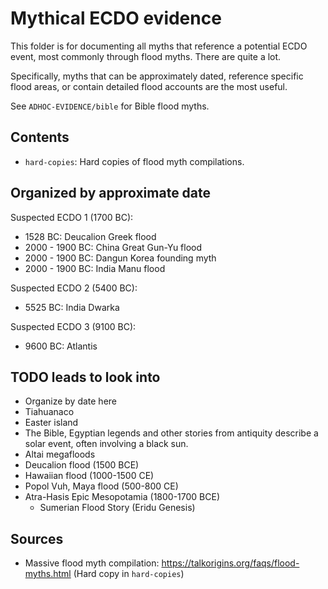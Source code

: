 # Mythical ECDO evidence

This folder is for documenting all myths that reference a potential ECDO event, most commonly through flood myths. There are quite a lot.

Specifically, myths that can be approximately dated, reference specific flood areas, or contain detailed flood accounts are the most useful.

See `ADHOC-EVIDENCE/bible` for Bible flood myths.

## Contents

- `hard-copies`: Hard copies of flood myth compilations.

## Organized by approximate date

Suspected ECDO 1 (1700 BC):
- 1528 BC: Deucalion Greek flood
- 2000 - 1900 BC: China Great Gun-Yu flood
- 2000 - 1900 BC: Dangun Korea founding myth
- 2000 - 1900 BC: India Manu flood

Suspected ECDO 2 (5400 BC):
- 5525 BC: India Dwarka

Suspected ECDO 3 (9100 BC):
- 9600 BC: Atlantis

## TODO leads to look into

- Organize by date here
- Tiahuanaco
- Easter island
- The Bible, Egyptian legends and other stories from antiquity describe a solar event, often involving a black sun.
- Altai megafloods
- Deucalion flood (1500 BCE)
- Hawaiian flood (1000-1500 CE)
- Popol Vuh, Maya flood (500-800 CE)
- Atra-Hasis Epic Mesopotamia (1800-1700 BCE)
	- Sumerian Flood Story (Eridu Genesis)

## Sources

- Massive flood myth compilation: https://talkorigins.org/faqs/flood-myths.html (Hard copy in `hard-copies`)